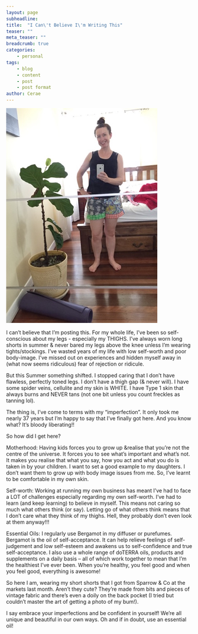 ```yaml
---
layout: page
subheadline: 
title:  "I Can\'t Believe I\'m Writing This"
teaser: ""
meta_teaser: ""
breadcrumb: true
categories:
    - personal
tags:
    - blog
    - content
    - post
    - post format
author: Cerae
---
```


<img src="/images/in-my-shorts.jpg" alt="In My Shorts">

I can’t believe that I’m posting this. For my whole life, I’ve been so self-conscious about my legs - especially my THIGHS. I’ve always worn long shorts in summer & never bared my legs above the knee unless I’m wearing tights/stockings. I’ve wasted years of my life with low self-worth and poor body-image. I’ve missed out on experiences and hidden myself away in (what now seems ridiculous) fear of rejection or ridicule. 

But this Summer something shifted. I stopped caring that I don’t have flawless, perfectly toned legs. I don’t have a thigh gap (& never will). I have some spider veins, cellulite and my skin is WHITE. I have Type 1 skin that always burns and NEVER tans (not one bit unless you count freckles as tanning lol). 

The thing is, I’ve come to terms with my “imperfection”. It only took me nearly 37 years but I’m happy to say that I’ve finally got here. And you know what? It’s bloody liberating!! 

So how did I get here? 

Motherhood: Having kids forces you to grow up &realise that you’re not the centre of the universe. It forces you to see what’s important and what’s not. It makes you realise that what you say, how you act and what you do is taken in by your children. I want to set a good example to my daughters. I don’t want them to grow up with body image issues from me. So, I’ve learnt to be comfortable in my own skin. 

Self-worth: Working at running my own business has meant I’ve had to face a LOT of challenges especially regarding my own self-worth. I’ve had to learn (and keep learning) to believe in myself. This means not caring so much what others think (or say). Letting go of what others think means that I don’t care what they think of my thighs. Hell, they probably don’t even look at them anyway!!! 

Essential Oils: I regularly use Bergamot in my diffuser or purefumes. Bergamot is the oil of self-acceptance. It can help relieve feelings of self-judgement and low self-esteem and awakens us to self-confidence and true self-acceptance. I also use a whole range of doTERRA oils, products and supplements on a daily basis – all of which work together to mean that I’m the healthiest I’ve ever been. When you’re healthy, you feel good and when you feel good, everything is awesome! 

So here I am, wearing my short shorts that I got from Sparrow & Co at the markets last month. Aren’t they cute? They’re made from bits and pieces of vintage fabric and there’s even a doily on the back pocket (I tried but couldn’t master the art of getting a photo of my bum!).

I say embrace your imperfections and be confident in yourself! We’re all unique and beautiful in our own ways. Oh and if in doubt, use an essential oil! 
